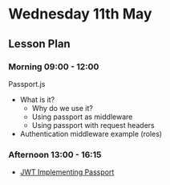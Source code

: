 # Wednesday 11th May

## Lesson Plan

### Morning 09:00 - 12:00

Passport.js

+ What is it?
  + Why do we use it?
  + Using passport as middleware
  + Using passport with request headers
+ Authentication middleware example (roles)

### Afternoon 13:00 - 16:15

+ [JWT Implementing Passport](https://github.com/GillesDCI/jwt-passport-assignment)
